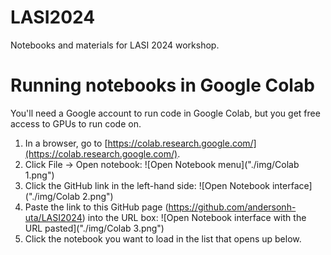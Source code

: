 # LASI2024
Notebooks and materials for LASI 2024 workshop.

# Running notebooks in Google Colab

You'll need a Google account to run code in Google Colab, but you get free access to GPUs to run code on.

1. In a browser, go to [https://colab.research.google.com/](https://colab.research.google.com/).
2. Click File -> Open notebook: ![Open Notebook menu]("./img/Colab 1.png")
3. Click the GitHub link in the left-hand side: ![Open Notebook interface]("./img/Colab 2.png")
4. Paste the link to this GitHub page (https://github.com/andersonh-uta/LASI2024) into the URL box: ![Open Notebook interface with the URL pasted]("./img/Colab 3.png")
5. Click the notebook you want to load in the list that opens up below.
